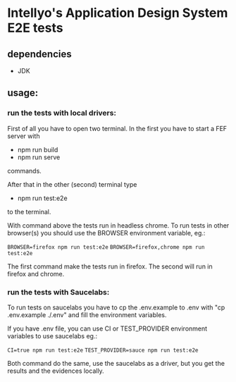 # Intellyo's Application Design System E2E tests

## dependencies
 - JDK

## usage:

### run the tests with local drivers:

First of all you have to open two terminal. In the first you have to start a FEF server with

- npm run build
- npm run serve

commands.

After that in the other (second) terminal type

- npm run test:e2e

to the terminal.

With command above the tests run in headless chrome. To run tests in other browser(s) you should use the BROWSER environment variable, eg.:

`BROWSER=firefox npm run test:e2e`
`BROWSER=firefox,chrome npm run test:e2e`

The first command make the tests run in firefox. The second will run in firefox and chrome.

### run the tests with Saucelabs:

To run tests on saucelabs you have to cp the .env.example to .env with "cp .env.example ./.env" and fill the environment variables.

If you have .env file, you can use CI or TEST_PROVIDER environment variables to use saucelabs eg.:

`CI=true npm run test:e2e`
`TEST_PROVIDER=sauce npm run test:e2e`

Both command do the same, use the saucelabs as a driver, but you get the results and the evidences locally.

